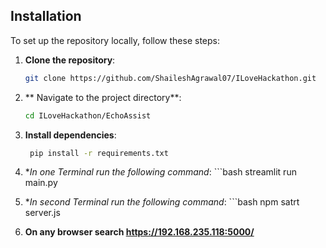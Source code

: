 ## Installation

To set up the repository locally, follow these steps:

1. **Clone the repository**:
   ```bash
   git clone https://github.com/ShaileshAgrawal07/ILoveHackathon.git

2. ** Navigate to the project directory**:
     ```bash
     cd ILoveHackathon/EchoAssist
3. **Install dependencies**:
     ```bash
      pip install -r requirements.txt
     
4. **In one Terminal run the following command*:
       ```bash
       streamlit run main.py

   
5. **In second Terminal run the following command*:
       ```bash
       npm satrt server.js

6. **On any browser search https://192.168.235.118:5000/**
       
